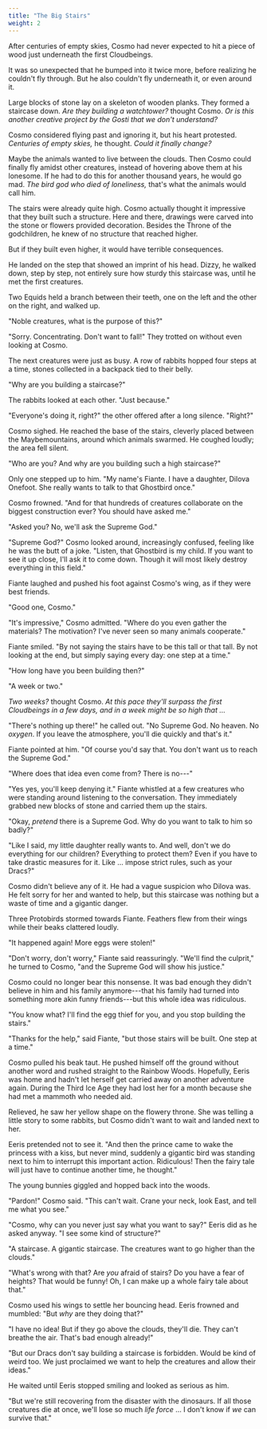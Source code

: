 ```yaml
---
title: "The Big Stairs"
weight: 2
---
```


After centuries of empty skies, Cosmo had never expected to hit a piece of wood just underneath the first Cloudbeings.

It was so unexpected that he bumped into it twice more, before realizing he couldn't fly through. But he also couldn't fly underneath it, or even around it.

Large blocks of stone lay on a skeleton of wooden planks. They formed a staircase down. _Are they building a watchtower?_ thought Cosmo. _Or is this another creative project by the Gosti that we don't understand?_

Cosmo considered flying past and ignoring it, but his heart protested. _Centuries of empty skies,_ he thought. _Could it finally change?_

Maybe the animals wanted to live between the clouds. Then Cosmo could finally fly amidst other creatures, instead of hovering above them at his lonesome. If he had to do this for another thousand years, he would go mad. _The bird god who died of loneliness,_ that's what the animals would call him.

The stairs were already quite high. Cosmo actually thought it impressive that they built such a structure. Here and there, drawings were carved into the stone or flowers provided decoration. Besides the Throne of the godchildren, he knew of no structure that reached higher.

But if they built even higher, it would have terrible consequences.

He landed on the step that showed an imprint of his head. Dizzy, he walked down, step by step, not entirely sure how sturdy this staircase was, until he met the first creatures.

Two Equids held a branch between their teeth, one on the left and the other on the right, and walked up.

"Noble creatures, what is the purpose of this?"

"Sorry. Concentrating. Don't want to fall!" They trotted on without even looking at Cosmo.

The next creatures were just as busy. A row of rabbits hopped four steps at a time, stones collected in a backpack tied to their belly.

"Why are you building a staircase?"

The rabbits looked at each other. "Just because."

"Everyone's doing it, right?" the other offered after a long silence. "Right?"

Cosmo sighed. He reached the base of the stairs, cleverly placed between the Maybemountains, around which animals swarmed. He coughed loudly; the area fell silent.

"Who are you? And why are you building such a high staircase?"

Only one stepped up to him. "My name's Fiante. I have a daughter, Dilova Onefoot. She really wants to talk to that Ghostbird once."

Cosmo frowned. "And for that hundreds of creatures collaborate on the biggest construction ever? You should have asked me."

"Asked you? No, we'll ask the Supreme God."

"Supreme God?" Cosmo looked around, increasingly confused, feeling like he was the butt of a joke. "Listen, that Ghostbird is my child. If you want to see it up close, I'll ask it to come down. Though it will most likely destroy everything in this field."

Fiante laughed and pushed his foot against Cosmo's wing, as if they were best friends. 

"Good one, Cosmo."

"It's impressive," Cosmo admitted. "Where do you even gather the materials? The motivation? I've never seen so many animals cooperate."

Fiante smiled. "By not saying the stairs have to be this tall or that tall. By not looking at the end, but simply saying every day: one step at a time."

"How long have you been building then?"

"A week or two."

_Two weeks?_ thought Cosmo. _At this pace they'll surpass the first Cloudbeings in a few days, and in a week might be so high that ..._

"There's nothing up there!" he called out. "No Supreme God. No heaven. No _oxygen_. If you leave the atmosphere, you'll die quickly and that's it."

Fiante pointed at him. "Of course you'd say that. You don't want us to reach the Supreme God."

"Where does that idea even come from? There is no---"

"Yes yes, you'll keep denying it." Fiante whistled at a few creatures who were standing around listening to the conversation. They immediately grabbed new blocks of stone and carried them up the stairs.

"Okay, _pretend_ there is a Supreme God. Why do you want to talk to him so badly?"

"Like I said, my little daughter really wants to. And well, don't we do everything for our children? Everything to protect them? Even if you have to take drastic measures for it. Like ... impose strict rules, such as your Dracs?"

Cosmo didn't believe any of it. He had a vague suspicion who Dilova was. He felt sorry for her and wanted to help, but this staircase was nothing but a waste of time and a gigantic danger.

Three Protobirds stormed towards Fiante. Feathers flew from their wings while their beaks clattered loudly. 

"It happened again! More eggs were stolen!"

"Don't worry, don't worry," Fiante said reassuringly. "We'll find the culprit," he turned to Cosmo, "and the Supreme God will show his justice."

Cosmo could no longer bear this nonsense. It was bad enough they didn't believe in him and his family anymore---that his family had turned into something more akin funny friends---but this whole idea was ridiculous.

"You know what? I'll find the egg thief for you, and you stop building the stairs."

"Thanks for the help," said Fiante, "but those stairs will be built. One step at a time."

Cosmo pulled his beak taut. He pushed himself off the ground without another word and rushed straight to the Rainbow Woods. Hopefully, Eeris was home and hadn't let herself get carried away on another adventure again. During the Third Ice Age they had lost her for a month because she had met a mammoth who needed aid.

Relieved, he saw her yellow shape on the flowery throne. She was telling a little story to some rabbits, but Cosmo didn't want to wait and landed next to her.

Eeris pretended not to see it. "And then the prince came to wake the princess with a kiss, but never mind, suddenly a gigantic bird was standing next to him to interrupt this important action. Ridiculous! Then the fairy tale will just have to continue another time, he thought."

The young bunnies giggled and hopped back into the woods.

"Pardon!" Cosmo said. "This can't wait. Crane your neck, look East, and tell me what you see."

"Cosmo, why can you never just say what you want to say?" Eeris did as he asked anyway. "I see some kind of structure?"

"A staircase. A gigantic staircase. The creatures want to go higher than the clouds."

"What's wrong with that? Are _you_ afraid of stairs? Do you have a fear of heights? That would be funny! Oh, I can make up a whole fairy tale about that."

Cosmo used his wings to settle her bouncing head. Eeris frowned and mumbled: "But _why_ are they doing that?"

"I have no idea! But if they go above the clouds, they'll die. They can't breathe the air. That's bad enough already!"

"But our Dracs don't say building a staircase is forbidden. Would be kind of weird too. We just proclaimed we want to help the creatures and allow their ideas."

He waited until Eeris stopped smiling and looked as serious as him. 

"But we're still recovering from the disaster with the dinosaurs. If all those creatures die at once, we'll lose so much _life force_ ... I don't know if _we_ can survive that."
